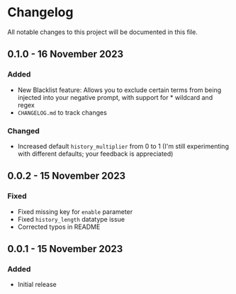 # Changelog
All notable changes to this project will be documented in this file.

## 0.1.0 - 16 November 2023
### Added
- New Blacklist feature: Allows you to exclude certain terms from being injected into your negative prompt, with support for * wildcard and regex
- `CHANGELOG.md` to track changes

### Changed
- Increased default `history_multiplier` from 0 to 1 (I'm still experimenting with different defaults; your feedback is appreciated)

## 0.0.2 - 15 November 2023
### Fixed
- Fixed missing key for `enable` parameter
- Fixed `history_length` datatype issue
- Corrected typos in README

## 0.0.1 - 15 November 2023
### Added
- Initial release